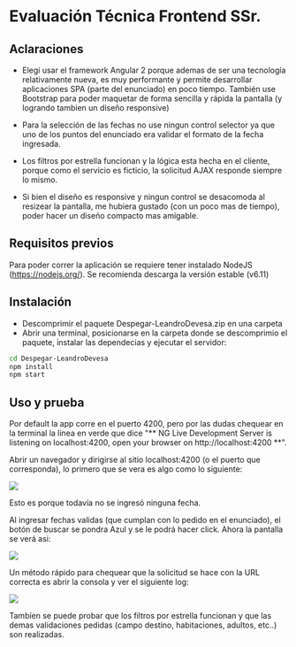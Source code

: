 # Evaluación Técnica Frontend SSr.

## Aclaraciones

- Elegí usar el framework Angular 2 porque ademas de ser una tecnología relativamente nueva, es muy performante y permite desarrollar aplicaciones SPA (parte del enunciado) en poco tiempo. También use Bootstrap para poder maquetar de forma sencilla y rápida la pantalla (y logrando tambien un diseño responsive)

- Para la selección de las fechas no use ningun control selector ya que uno de los puntos del enunciado era validar el formato de la fecha ingresada.

- Los filtros por estrella funcionan y la lógica esta hecha en el cliente, porque como el servicio es ficticio, la solicitud AJAX responde siempre lo mismo.

- Si bien el diseño es responsive y ningun control se desacomoda al resizear la pantalla, me hubiera gustado (con un poco mas de tiempo), poder hacer un diseño compacto mas amigable.

## Requisitos previos

Para poder correr la aplicación se requiere tener instalado NodeJS (https://nodejs.org/). Se recomienda descarga la versión estable (v6.11)

## Instalación

 - Descomprimir el paquete Despegar-LeandroDevesa.zip en una carpeta
 - Abrir una terminal, posicionarse en la carpeta donde se descomprimio el paquete, instalar las dependecias y ejecutar el servidor:
```sh
cd Despegar-LeandroDevesa
npm install
npm start
```

## Uso y prueba

Por default la app corre en el puerto 4200, pero por las dudas chequear en la terminal la linea en verde que dice "** NG Live Development Server is listening on localhost:4200, open your browser on http://localhost:4200 **". 

Abrir un navegador y dirigirse al sitio localhost:4200 (o el puerto que corresponda), lo primero que se vera es algo como lo siguiente:

![](http://imgh.us/img1_12.png)

Esto es porque todavía no se ingresó ninguna fecha. 

Al ingresar fechas validas (que cumplan con lo pedido en el enunciado), el botón de buscar se pondra Azul y se le podrá hacer click. Ahora la pantalla se verá asi:

![](http://imgh.us/img3_4.png)

Un método rápido para chequear que la solicitud se hace con la URL correcta es abrir la consola y ver el siguiente log:

![](http://imgh.us/img2_9.png)

Tambíen se puede probar que los filtros por estrella funcionan y que las demas validaciones pedidas (campo destino, habitaciones, adultos, etc..) son realizadas.
